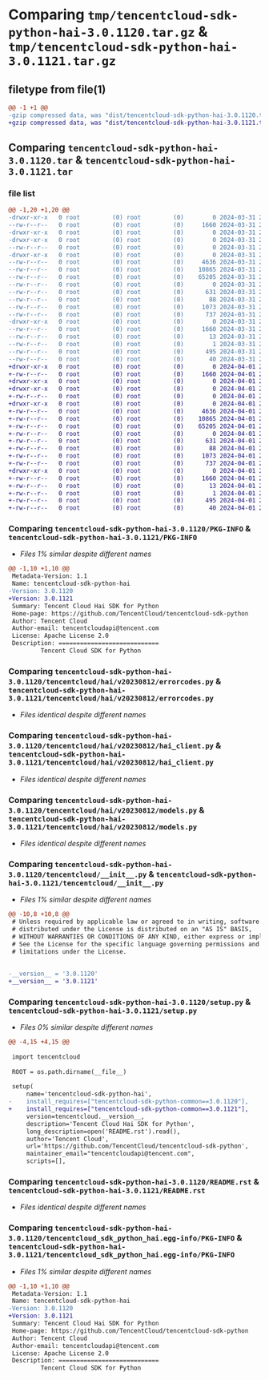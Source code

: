 # Comparing `tmp/tencentcloud-sdk-python-hai-3.0.1120.tar.gz` & `tmp/tencentcloud-sdk-python-hai-3.0.1121.tar.gz`

## filetype from file(1)

```diff
@@ -1 +1 @@
-gzip compressed data, was "dist/tencentcloud-sdk-python-hai-3.0.1120.tar", last modified: Sun Mar 31 20:59:39 2024, max compression
+gzip compressed data, was "dist/tencentcloud-sdk-python-hai-3.0.1121.tar", last modified: Mon Apr  1 21:00:37 2024, max compression
```

## Comparing `tencentcloud-sdk-python-hai-3.0.1120.tar` & `tencentcloud-sdk-python-hai-3.0.1121.tar`

### file list

```diff
@@ -1,20 +1,20 @@
-drwxr-xr-x   0 root         (0) root         (0)        0 2024-03-31 20:59:39.000000 tencentcloud-sdk-python-hai-3.0.1120/
--rw-r--r--   0 root         (0) root         (0)     1660 2024-03-31 20:59:39.000000 tencentcloud-sdk-python-hai-3.0.1120/PKG-INFO
-drwxr-xr-x   0 root         (0) root         (0)        0 2024-03-31 20:59:39.000000 tencentcloud-sdk-python-hai-3.0.1120/tencentcloud/
-drwxr-xr-x   0 root         (0) root         (0)        0 2024-03-31 20:59:39.000000 tencentcloud-sdk-python-hai-3.0.1120/tencentcloud/hai/
--rw-r--r--   0 root         (0) root         (0)        0 2024-03-31 20:59:39.000000 tencentcloud-sdk-python-hai-3.0.1120/tencentcloud/hai/__init__.py
-drwxr-xr-x   0 root         (0) root         (0)        0 2024-03-31 20:59:39.000000 tencentcloud-sdk-python-hai-3.0.1120/tencentcloud/hai/v20230812/
--rw-r--r--   0 root         (0) root         (0)     4636 2024-03-31 20:59:39.000000 tencentcloud-sdk-python-hai-3.0.1120/tencentcloud/hai/v20230812/errorcodes.py
--rw-r--r--   0 root         (0) root         (0)    10865 2024-03-31 20:59:39.000000 tencentcloud-sdk-python-hai-3.0.1120/tencentcloud/hai/v20230812/hai_client.py
--rw-r--r--   0 root         (0) root         (0)    65205 2024-03-31 20:59:39.000000 tencentcloud-sdk-python-hai-3.0.1120/tencentcloud/hai/v20230812/models.py
--rw-r--r--   0 root         (0) root         (0)        0 2024-03-31 20:59:39.000000 tencentcloud-sdk-python-hai-3.0.1120/tencentcloud/hai/v20230812/__init__.py
--rw-r--r--   0 root         (0) root         (0)      631 2024-03-31 20:59:39.000000 tencentcloud-sdk-python-hai-3.0.1120/tencentcloud/__init__.py
--rw-r--r--   0 root         (0) root         (0)       88 2024-03-31 20:59:39.000000 tencentcloud-sdk-python-hai-3.0.1120/setup.cfg
--rw-r--r--   0 root         (0) root         (0)     1073 2024-03-31 20:59:39.000000 tencentcloud-sdk-python-hai-3.0.1120/setup.py
--rw-r--r--   0 root         (0) root         (0)      737 2024-03-31 20:59:39.000000 tencentcloud-sdk-python-hai-3.0.1120/README.rst
-drwxr-xr-x   0 root         (0) root         (0)        0 2024-03-31 20:59:39.000000 tencentcloud-sdk-python-hai-3.0.1120/tencentcloud_sdk_python_hai.egg-info/
--rw-r--r--   0 root         (0) root         (0)     1660 2024-03-31 20:59:39.000000 tencentcloud-sdk-python-hai-3.0.1120/tencentcloud_sdk_python_hai.egg-info/PKG-INFO
--rw-r--r--   0 root         (0) root         (0)       13 2024-03-31 20:59:39.000000 tencentcloud-sdk-python-hai-3.0.1120/tencentcloud_sdk_python_hai.egg-info/top_level.txt
--rw-r--r--   0 root         (0) root         (0)        1 2024-03-31 20:59:39.000000 tencentcloud-sdk-python-hai-3.0.1120/tencentcloud_sdk_python_hai.egg-info/dependency_links.txt
--rw-r--r--   0 root         (0) root         (0)      495 2024-03-31 20:59:39.000000 tencentcloud-sdk-python-hai-3.0.1120/tencentcloud_sdk_python_hai.egg-info/SOURCES.txt
--rw-r--r--   0 root         (0) root         (0)       40 2024-03-31 20:59:39.000000 tencentcloud-sdk-python-hai-3.0.1120/tencentcloud_sdk_python_hai.egg-info/requires.txt
+drwxr-xr-x   0 root         (0) root         (0)        0 2024-04-01 21:00:37.000000 tencentcloud-sdk-python-hai-3.0.1121/
+-rw-r--r--   0 root         (0) root         (0)     1660 2024-04-01 21:00:37.000000 tencentcloud-sdk-python-hai-3.0.1121/PKG-INFO
+drwxr-xr-x   0 root         (0) root         (0)        0 2024-04-01 21:00:37.000000 tencentcloud-sdk-python-hai-3.0.1121/tencentcloud/
+drwxr-xr-x   0 root         (0) root         (0)        0 2024-04-01 21:00:37.000000 tencentcloud-sdk-python-hai-3.0.1121/tencentcloud/hai/
+-rw-r--r--   0 root         (0) root         (0)        0 2024-04-01 21:00:37.000000 tencentcloud-sdk-python-hai-3.0.1121/tencentcloud/hai/__init__.py
+drwxr-xr-x   0 root         (0) root         (0)        0 2024-04-01 21:00:37.000000 tencentcloud-sdk-python-hai-3.0.1121/tencentcloud/hai/v20230812/
+-rw-r--r--   0 root         (0) root         (0)     4636 2024-04-01 21:00:37.000000 tencentcloud-sdk-python-hai-3.0.1121/tencentcloud/hai/v20230812/errorcodes.py
+-rw-r--r--   0 root         (0) root         (0)    10865 2024-04-01 21:00:37.000000 tencentcloud-sdk-python-hai-3.0.1121/tencentcloud/hai/v20230812/hai_client.py
+-rw-r--r--   0 root         (0) root         (0)    65205 2024-04-01 21:00:37.000000 tencentcloud-sdk-python-hai-3.0.1121/tencentcloud/hai/v20230812/models.py
+-rw-r--r--   0 root         (0) root         (0)        0 2024-04-01 21:00:37.000000 tencentcloud-sdk-python-hai-3.0.1121/tencentcloud/hai/v20230812/__init__.py
+-rw-r--r--   0 root         (0) root         (0)      631 2024-04-01 21:00:37.000000 tencentcloud-sdk-python-hai-3.0.1121/tencentcloud/__init__.py
+-rw-r--r--   0 root         (0) root         (0)       88 2024-04-01 21:00:37.000000 tencentcloud-sdk-python-hai-3.0.1121/setup.cfg
+-rw-r--r--   0 root         (0) root         (0)     1073 2024-04-01 21:00:37.000000 tencentcloud-sdk-python-hai-3.0.1121/setup.py
+-rw-r--r--   0 root         (0) root         (0)      737 2024-04-01 21:00:37.000000 tencentcloud-sdk-python-hai-3.0.1121/README.rst
+drwxr-xr-x   0 root         (0) root         (0)        0 2024-04-01 21:00:37.000000 tencentcloud-sdk-python-hai-3.0.1121/tencentcloud_sdk_python_hai.egg-info/
+-rw-r--r--   0 root         (0) root         (0)     1660 2024-04-01 21:00:37.000000 tencentcloud-sdk-python-hai-3.0.1121/tencentcloud_sdk_python_hai.egg-info/PKG-INFO
+-rw-r--r--   0 root         (0) root         (0)       13 2024-04-01 21:00:37.000000 tencentcloud-sdk-python-hai-3.0.1121/tencentcloud_sdk_python_hai.egg-info/top_level.txt
+-rw-r--r--   0 root         (0) root         (0)        1 2024-04-01 21:00:37.000000 tencentcloud-sdk-python-hai-3.0.1121/tencentcloud_sdk_python_hai.egg-info/dependency_links.txt
+-rw-r--r--   0 root         (0) root         (0)      495 2024-04-01 21:00:37.000000 tencentcloud-sdk-python-hai-3.0.1121/tencentcloud_sdk_python_hai.egg-info/SOURCES.txt
+-rw-r--r--   0 root         (0) root         (0)       40 2024-04-01 21:00:37.000000 tencentcloud-sdk-python-hai-3.0.1121/tencentcloud_sdk_python_hai.egg-info/requires.txt
```

### Comparing `tencentcloud-sdk-python-hai-3.0.1120/PKG-INFO` & `tencentcloud-sdk-python-hai-3.0.1121/PKG-INFO`

 * *Files 1% similar despite different names*

```diff
@@ -1,10 +1,10 @@
 Metadata-Version: 1.1
 Name: tencentcloud-sdk-python-hai
-Version: 3.0.1120
+Version: 3.0.1121
 Summary: Tencent Cloud Hai SDK for Python
 Home-page: https://github.com/TencentCloud/tencentcloud-sdk-python
 Author: Tencent Cloud
 Author-email: tencentcloudapi@tencent.com
 License: Apache License 2.0
 Description: ============================
         Tencent Cloud SDK for Python
```

### Comparing `tencentcloud-sdk-python-hai-3.0.1120/tencentcloud/hai/v20230812/errorcodes.py` & `tencentcloud-sdk-python-hai-3.0.1121/tencentcloud/hai/v20230812/errorcodes.py`

 * *Files identical despite different names*

### Comparing `tencentcloud-sdk-python-hai-3.0.1120/tencentcloud/hai/v20230812/hai_client.py` & `tencentcloud-sdk-python-hai-3.0.1121/tencentcloud/hai/v20230812/hai_client.py`

 * *Files identical despite different names*

### Comparing `tencentcloud-sdk-python-hai-3.0.1120/tencentcloud/hai/v20230812/models.py` & `tencentcloud-sdk-python-hai-3.0.1121/tencentcloud/hai/v20230812/models.py`

 * *Files identical despite different names*

### Comparing `tencentcloud-sdk-python-hai-3.0.1120/tencentcloud/__init__.py` & `tencentcloud-sdk-python-hai-3.0.1121/tencentcloud/__init__.py`

 * *Files 1% similar despite different names*

```diff
@@ -10,8 +10,8 @@
 # Unless required by applicable law or agreed to in writing, software
 # distributed under the License is distributed on an "AS IS" BASIS,
 # WITHOUT WARRANTIES OR CONDITIONS OF ANY KIND, either express or implied.
 # See the License for the specific language governing permissions and
 # limitations under the License.
 
 
-__version__ = '3.0.1120'
+__version__ = '3.0.1121'
```

### Comparing `tencentcloud-sdk-python-hai-3.0.1120/setup.py` & `tencentcloud-sdk-python-hai-3.0.1121/setup.py`

 * *Files 0% similar despite different names*

```diff
@@ -4,15 +4,15 @@
 
 import tencentcloud
 
 ROOT = os.path.dirname(__file__)
 
 setup(
     name='tencentcloud-sdk-python-hai',
-    install_requires=["tencentcloud-sdk-python-common==3.0.1120"],
+    install_requires=["tencentcloud-sdk-python-common==3.0.1121"],
     version=tencentcloud.__version__,
     description='Tencent Cloud Hai SDK for Python',
     long_description=open('README.rst').read(),
     author='Tencent Cloud',
     url='https://github.com/TencentCloud/tencentcloud-sdk-python',
     maintainer_email="tencentcloudapi@tencent.com",
     scripts=[],
```

### Comparing `tencentcloud-sdk-python-hai-3.0.1120/README.rst` & `tencentcloud-sdk-python-hai-3.0.1121/README.rst`

 * *Files identical despite different names*

### Comparing `tencentcloud-sdk-python-hai-3.0.1120/tencentcloud_sdk_python_hai.egg-info/PKG-INFO` & `tencentcloud-sdk-python-hai-3.0.1121/tencentcloud_sdk_python_hai.egg-info/PKG-INFO`

 * *Files 1% similar despite different names*

```diff
@@ -1,10 +1,10 @@
 Metadata-Version: 1.1
 Name: tencentcloud-sdk-python-hai
-Version: 3.0.1120
+Version: 3.0.1121
 Summary: Tencent Cloud Hai SDK for Python
 Home-page: https://github.com/TencentCloud/tencentcloud-sdk-python
 Author: Tencent Cloud
 Author-email: tencentcloudapi@tencent.com
 License: Apache License 2.0
 Description: ============================
         Tencent Cloud SDK for Python
```

